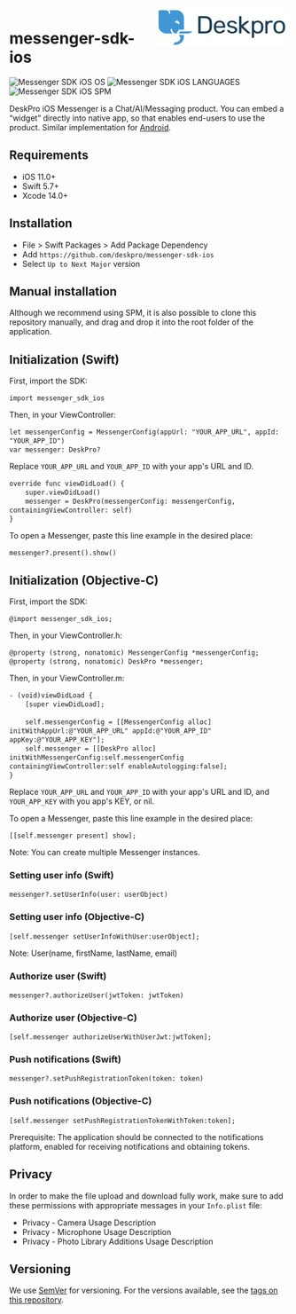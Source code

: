 <img align="right" alt="Deskpro" src="https://raw.githubusercontent.com/DeskproApps/bitrix24/master/docs/assets/deskpro-logo.svg" />

 
# messenger-sdk-ios

![Messenger SDK iOS OS](https://img.shields.io/badge/Platforms-_iOS_-Green?style=flat-square)
![Messenger SDK iOS LANGUAGES](https://img.shields.io/badge/Languages-Swift_|_ObjC-orange?style=flat-square)
![Messenger SDK iOS SPM](https://img.shields.io/badge/Swift_Package_Manager-compatible-green?style=flat-square)

DeskPro iOS Messenger is a Chat/AI/Messaging product. You can embed a “widget” directly into native app, so that enables end-users to use the product. Similar implementation for [Android](https://github.com/deskpro/messenger-sdk-android).

## Requirements 

- iOS 11.0+
- Swift 5.7+
- Xcode 14.0+


## Installation

- File > Swift Packages > Add Package Dependency
- Add `https://github.com/deskpro/messenger-sdk-ios`
- Select `Up to Next Major` version

## Manual installation
Although we recommend using SPM, it is also possible to clone this repository manually, and drag and drop it into the root folder of the application.

## Initialization (Swift)
First, import the SDK:
```
import messenger_sdk_ios
```

Then, in your ViewController:
```
let messengerConfig = MessengerConfig(appUrl: "YOUR_APP_URL", appId: "YOUR_APP_ID")
var messenger: DeskPro?
```

Replace `YOUR_APP_URL` and `YOUR_APP_ID` with your app's URL and ID.

```
override func viewDidLoad() {
    super.viewDidLoad()    
    messenger = DeskPro(messengerConfig: messengerConfig, containingViewController: self)
}
```


To open a Messenger, paste this line example in the desired place:
```
messenger?.present().show()
```


## Initialization (Objective-C)
First, import the SDK:
```
@import messenger_sdk_ios;
```

Then, in your ViewController.h:
```
@property (strong, nonatomic) MessengerConfig *messengerConfig;
@property (strong, nonatomic) DeskPro *messenger;
```

Then, in your ViewController.m:
```
- (void)viewDidLoad {
    [super viewDidLoad];

    self.messengerConfig = [[MessengerConfig alloc] initWithAppUrl:@"YOUR_APP_URL" appId:@"YOUR_APP_ID" appKey:@"YOUR_APP_KEY"];
    self.messenger = [[DeskPro alloc] initWithMessengerConfig:self.messengerConfig containingViewController:self enableAutologging:false];
}
```

Replace `YOUR_APP_URL` and `YOUR_APP_ID` with your app's URL and ID, and `YOUR_APP_KEY` with you app's KEY, or nil.


To open a Messenger, paste this line example in the desired place:
```
[[self.messenger present] show];
```


Note: You can create multiple Messenger instances.


### Setting user info (Swift)
```
messenger?.setUserInfo(user: userObject)
```

### Setting user info (Objective-C)
```
[self.messenger setUserInfoWithUser:userObject];
```

Note: User(name, firstName, lastName, email)

### Authorize user (Swift)
```
messenger?.authorizeUser(jwtToken: jwtToken)
```

### Authorize user (Objective-C)
```
[self.messenger authorizeUserWithUserJwt:jwtToken];
```

### Push notifications (Swift)
```
messenger?.setPushRegistrationToken(token: token)
```

### Push notifications (Objective-C)
```
[self.messenger setPushRegistrationTokenWithToken:token];
```


Prerequisite: The application should be connected to the notifications platform, enabled for receiving notifications and obtaining tokens.



## Privacy

In order to make the file upload and download fully work, make sure to add these permissions with appropriate messages in your `Info.plist` file:
- Privacy - Camera Usage Description
- Privacy - Microphone Usage Description
- Privacy - Photo Library Additions Usage Description

## Versioning
We use [SemVer](http://semver.org/) for versioning. For the versions available, see the [tags on this repository](https://github.com/deskpro/messenger-sdk-ios/tags).

